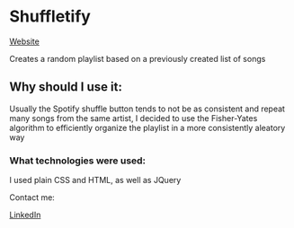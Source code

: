 # Shuffletify

[Website](https://alejoseed.github.io/Shuffletify/)

Creates a random playlist based on a previously created list of songs 

## Why should I use it:

Usually the Spotify shuffle button tends to not be as consistent and repeat many songs from the same artist, I decided to use the Fisher-Yates algorithm to
efficiently organize the playlist in a more consistently aleatory way

### What technologies were used:

I used plain CSS and HTML, as well as JQuery 

Contact me:

[LinkedIn](https://www.linkedin.com/in/alejandropalmar/)
